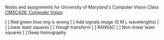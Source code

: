 
Notes and assignments for University of Maryland's Computer Vision Class [CMSC426: Computer Vision](http://prg.cs.umd.edu)

[ ] Red green blue img is wrong
[ ] Add signals image (S M L wavelengths)
[ ] Linear least squares
[ ] Hough transform
[ ] RANSAC
[ ] Non-linear least squares
[ ] Deep homography